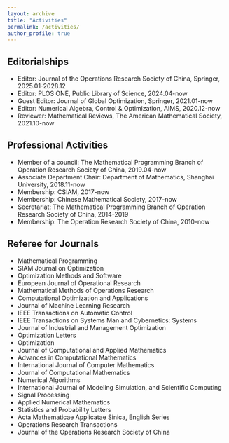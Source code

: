 ```yaml
---
layout: archive
title: "Activities"
permalink: /activities/
author_profile: true
---
```


## Editorialships
* Editor: Journal of the Operations Research Society of China, Springer, 2025.01-2028.12
* Editor: PLOS ONE, Public Library of Science, 2024.04-now
* Guest Editor: Journal of Global Optimization, Springer, 2021.01-now
* Editor: Numerical Algebra, Control & Optimization, AIMS, 2020.12-now
* Reviewer: Mathematical Reviews, The American Mathematical Society, 2021.10-now


## Professional Activities
* Member of a council: The Mathematical Programming Branch of Operation Research Society of China, 2019.04-now
* Associate Department Chair: Department of Mathematics, Shanghai University, 2018.11-now
* Membership: CSIAM, 2017-now
* Membership: Chinese Mathematical Society, 2017-now
* Secretariat: The Mathematical Programming Branch of Operation Research Society of China, 2014-2019
* Membership: The Operation Research Society of China, 2010-now

## Referee for Journals
* Mathematical Programming
* SIAM Journal on Optimization
* Optimization Methods and Software
* European Journal of Operational Research
* Mathematical Methods of Operations Research
* Computational Optimization and Applications
* Journal of Machine Learning Research
* IEEE Transactions on Automatic Control
* IEEE Transactions on Systems Man and Cybernetics: Systems
* Journal of Industrial and Management Optimization
* Optimization Letters
* Optimization
* Journal of Computational and Applied Mathematics
* Advances in Computational Mathematics
* International Journal of Computer Mathematics
* Journal of Computational Mathematics
* Numerical Algorithms
* International Journal of Modeling Simulation, and Scientific Computing
* Signal Processing
* Applied Numerical Mathematics
* Statistics and Probability Letters
* Acta Mathematicae Applicatae Sinica, English Series
* Operations Research Transactions
* Journal of the Operations Research Society of China

